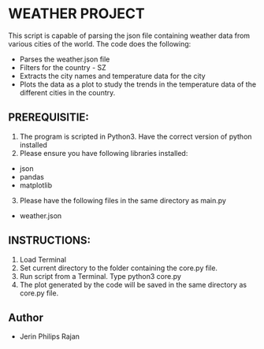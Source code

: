 # WEATHER PROJECT
This script is capable of parsing the json file containing weather data from various cities of the world.
The code does the following:
- Parses the weather.json file
- Filters for the country - SZ 
- Extracts the city names and temperature data for the city
- Plots the data as  a plot to study the trends in the temperature data of the different cities in the country. 

## PREREQUISITIE:
1. The program is scripted in Python3. Have the correct version of
  python installed
2. Please ensure you have following libraries installed:
  * json
  * pandas
  * matplotlib
3. Please have the following files in the same directory as main.py
  * weather.json

## INSTRUCTIONS:
1. Load Terminal
2. Set current directory to the folder containing the core.py file.
3. Run script from a Terminal. Type python3 core.py
4. The plot generated by the code will be saved in the same directory
   as core.py file.

## Author
* Jerin Philips Rajan
